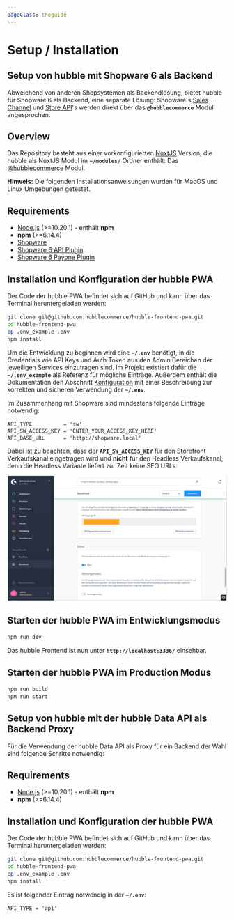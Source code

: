 ```yaml
---
pageClass: theguide
---
```


# Setup / Installation

## Setup von hubble mit Shopware 6 als Backend

Abweichend von anderen Shopsystemen als Backendlösung, bietet hubble für Shopware 6 als Backend, eine separate Lösung:
Shopware's [Sales Channel](https://docs.shopware.com/en/shopware-platform-dev-en/sales-channel-api) 
und [Store API](https://docs.shopware.com/en/shopware-platform-dev-en/store-api-guide)'s werden direkt
über das __`@hubblecommerce`__ Modul angesprochen.


## Overview

Das Repository besteht aus einer vorkonfigurierten [NuxtJS](https://nuxtjs.org/) Version,
die hubble als NuxtJS Modul im __`~/modules/`__ Ordner enthält:
Das [@hubblecommerce](https://github.com/hubblecommerce/hubble-frontend-pwa/tree/master/modules/%40hubblecommerce)
Modul.

__Hinweis:__ Die folgenden Installationsanweisungen wurden für MacOS und Linux Umgebungen getestet.
 

## Requirements

* [Node.js](https://nodejs.org/en/) \(&gt;=10.20.1\) - enthält __npm__
* __npm__ \(&gt;=6.14.4\)
* [Shopware](https://docs.shopware.com/en/shopware-platform-dev-en/system-guide/system-installation-guides)
* [Shopware 6 API Plugin](https://github.com/hubblecommerce/shopware6-api-plugin)
* [Shopware 6 Payone Plugin](https://store.shopware.com/payon69044615910f/payone-payment-fuer-shopware-6.html)


## Installation und Konfiguration der hubble PWA

Der Code der hubble PWA befindet sich auf GitHub und kann über das Terminal heruntergeladen werden:

``` bash
git clone git@github.com:hubblecommerce/hubble-frontend-pwa.git
cd hubble-frontend-pwa
cp .env_example .env
npm install 
```

Um die Entwicklung zu beginnen wird eine __`~/.env`__ benötigt, in die Credentials wie API Keys und Auth Token
aus den Admin Bereichen der jeweiligen Services einzutragen sind.
Im Projekt existiert dafür die __`~/.env_example`__ als Referenz für mögliche Einträge. Außerdem enthält die Dokumentation 
den Abschnitt [Konfiguration](../pwa/configuration.md) mit einer Beschreibung zur korrekten
und sicheren Verwendung der __`~/.env`__.

Im Zusammenhang mit Shopware sind mindestens folgende Einträge notwendig:

```dotenv
API_TYPE          = 'sw'
API_SW_ACCESS_KEY = 'ENTER_YOUR_ACCESS_KEY_HERE'
API_BASE_URL      = 'http://shopware.local'
```
Dabei ist zu beachten, dass der __`API_SW_ACCESS_KEY`__ für den Storefront Verkaufskanal eingetragen wird und __nicht__ für den
Headless Verkaufskanal, denn die Headless Variante liefert zur Zeit keine SEO URLs.

![Sales Channel Access](../pwa/saleschannelaccess.png) 

## Starten der hubble PWA im Entwicklungsmodus
``` bash
npm run dev
```
Das hubble Frontend ist nun unter __`http://localhost:3336/`__ einsehbar.


## Starten der hubble PWA im Production Modus
``` bash
npm run build
npm run start
```



## Setup von hubble mit der hubble Data API als Backend Proxy
Für die Verwendung der hubble Data API als Proxy für ein Backend der Wahl sind folgende
Schritte notwendig:


## Requirements
* [Node.js](https://nodejs.org/en/) \(&gt;=10.20.1\) - enthält __npm__
* __npm__ \(&gt;=6.14.4\)


## Installation und Konfiguration der hubble PWA
Der Code der hubble PWA befindet sich auf GitHub und kann über das Terminal heruntergeladen werden:

``` bash
git clone git@github.com:hubblecommerce/hubble-frontend-pwa.git
cd hubble-frontend-pwa
cp .env_example .env
npm install 
```

Es ist folgender Eintrag notwendig in der __`~/.env`__: 

```dotenv
API_TYPE = 'api'
```